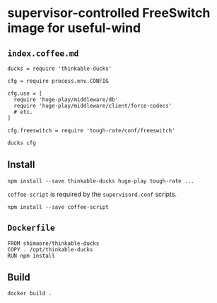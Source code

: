 supervisor-controlled FreeSwitch image for useful-wind
======================================================

`index.coffee.md`
-----------------

    ducks = require 'thinkable-ducks'

    cfg = require process.env.CONFIG

    cfg.use = [
      require 'huge-play/middleware/db'
      require 'huge-play/middleware/client/force-codecs'
      # etc.
    ]

    cfg.freeswitch = require 'tough-rate/conf/freeswitch'

    ducks cfg

Install
-------

    npm install --save thinkable-ducks huge-play tough-rate ...

`coffee-script` is required by the `supervisord.conf` scripts.

    npm install --save coffee-script

`Dockerfile`
------------

    FROM shimaore/thinkable-ducks
    COPY . /opt/thinkable-ducks
    RUN npm install

Build
-----

    docker build .
